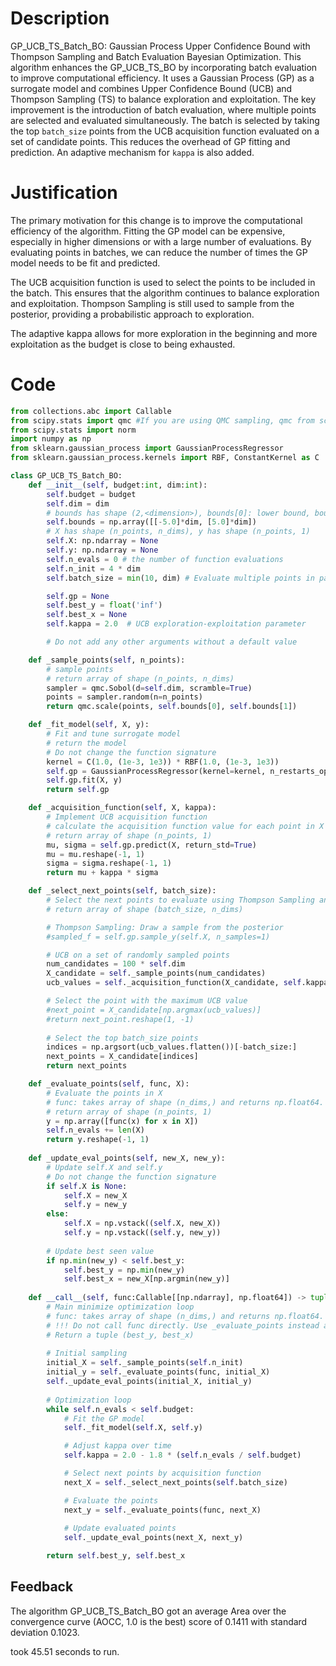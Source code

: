 # Description
GP_UCB_TS_Batch_BO: Gaussian Process Upper Confidence Bound with Thompson Sampling and Batch Evaluation Bayesian Optimization. This algorithm enhances the GP_UCB_TS_BO by incorporating batch evaluation to improve computational efficiency. It uses a Gaussian Process (GP) as a surrogate model and combines Upper Confidence Bound (UCB) and Thompson Sampling (TS) to balance exploration and exploitation. The key improvement is the introduction of batch evaluation, where multiple points are selected and evaluated simultaneously. The batch is selected by taking the top `batch_size` points from the UCB acquisition function evaluated on a set of candidate points. This reduces the overhead of GP fitting and prediction. An adaptive mechanism for `kappa` is also added.

# Justification
The primary motivation for this change is to improve the computational efficiency of the algorithm. Fitting the GP model can be expensive, especially in higher dimensions or with a large number of evaluations. By evaluating points in batches, we can reduce the number of times the GP model needs to be fit and predicted.

The UCB acquisition function is used to select the points to be included in the batch. This ensures that the algorithm continues to balance exploration and exploitation. Thompson Sampling is still used to sample from the posterior, providing a probabilistic approach to exploration.

The adaptive kappa allows for more exploration in the beginning and more exploitation as the budget is close to being exhausted.

# Code
```python
from collections.abc import Callable
from scipy.stats import qmc #If you are using QMC sampling, qmc from scipy is encouraged. Remove this line if you have better alternatives.
from scipy.stats import norm
import numpy as np
from sklearn.gaussian_process import GaussianProcessRegressor
from sklearn.gaussian_process.kernels import RBF, ConstantKernel as C

class GP_UCB_TS_Batch_BO:
    def __init__(self, budget:int, dim:int):
        self.budget = budget
        self.dim = dim
        # bounds has shape (2,<dimension>), bounds[0]: lower bound, bounds[1]: upper bound
        self.bounds = np.array([[-5.0]*dim, [5.0]*dim])
        # X has shape (n_points, n_dims), y has shape (n_points, 1)
        self.X: np.ndarray = None
        self.y: np.ndarray = None
        self.n_evals = 0 # the number of function evaluations
        self.n_init = 4 * dim
        self.batch_size = min(10, dim) # Evaluate multiple points in parallel

        self.gp = None
        self.best_y = float('inf')
        self.best_x = None
        self.kappa = 2.0  # UCB exploration-exploitation parameter

        # Do not add any other arguments without a default value

    def _sample_points(self, n_points):
        # sample points
        # return array of shape (n_points, n_dims)
        sampler = qmc.Sobol(d=self.dim, scramble=True)
        points = sampler.random(n=n_points)
        return qmc.scale(points, self.bounds[0], self.bounds[1])

    def _fit_model(self, X, y):
        # Fit and tune surrogate model 
        # return the model
        # Do not change the function signature
        kernel = C(1.0, (1e-3, 1e3)) * RBF(1.0, (1e-3, 1e3))
        self.gp = GaussianProcessRegressor(kernel=kernel, n_restarts_optimizer=5)
        self.gp.fit(X, y)
        return self.gp

    def _acquisition_function(self, X, kappa):
        # Implement UCB acquisition function
        # calculate the acquisition function value for each point in X
        # return array of shape (n_points, 1)
        mu, sigma = self.gp.predict(X, return_std=True)
        mu = mu.reshape(-1, 1)
        sigma = sigma.reshape(-1, 1)
        return mu + kappa * sigma

    def _select_next_points(self, batch_size):
        # Select the next points to evaluate using Thompson Sampling and UCB
        # return array of shape (batch_size, n_dims)

        # Thompson Sampling: Draw a sample from the posterior
        #sampled_f = self.gp.sample_y(self.X, n_samples=1)

        # UCB on a set of randomly sampled points
        num_candidates = 100 * self.dim
        X_candidate = self._sample_points(num_candidates)
        ucb_values = self._acquisition_function(X_candidate, self.kappa)

        # Select the point with the maximum UCB value
        #next_point = X_candidate[np.argmax(ucb_values)]
        #return next_point.reshape(1, -1)
        
        # Select the top batch_size points
        indices = np.argsort(ucb_values.flatten())[-batch_size:]
        next_points = X_candidate[indices]
        return next_points

    def _evaluate_points(self, func, X):
        # Evaluate the points in X
        # func: takes array of shape (n_dims,) and returns np.float64.
        # return array of shape (n_points, 1)
        y = np.array([func(x) for x in X])
        self.n_evals += len(X)
        return y.reshape(-1, 1)
    
    def _update_eval_points(self, new_X, new_y):
        # Update self.X and self.y
        # Do not change the function signature
        if self.X is None:
            self.X = new_X
            self.y = new_y
        else:
            self.X = np.vstack((self.X, new_X))
            self.y = np.vstack((self.y, new_y))
            
        # Update best seen value
        if np.min(new_y) < self.best_y:
            self.best_y = np.min(new_y)
            self.best_x = new_X[np.argmin(new_y)]
    
    def __call__(self, func:Callable[[np.ndarray], np.float64]) -> tuple[np.float64, np.array]:
        # Main minimize optimization loop
        # func: takes array of shape (n_dims,) and returns np.float64. 
        # !!! Do not call func directly. Use _evaluate_points instead and be aware of the budget when calling it. !!!
        # Return a tuple (best_y, best_x)
        
        # Initial sampling
        initial_X = self._sample_points(self.n_init)
        initial_y = self._evaluate_points(func, initial_X)
        self._update_eval_points(initial_X, initial_y)
        
        # Optimization loop
        while self.n_evals < self.budget:
            # Fit the GP model
            self._fit_model(self.X, self.y)

            # Adjust kappa over time
            self.kappa = 2.0 - 1.8 * (self.n_evals / self.budget)

            # Select next points by acquisition function
            next_X = self._select_next_points(self.batch_size)

            # Evaluate the points
            next_y = self._evaluate_points(func, next_X)
            
            # Update evaluated points
            self._update_eval_points(next_X, next_y)

        return self.best_y, self.best_x
```
## Feedback
 The algorithm GP_UCB_TS_Batch_BO got an average Area over the convergence curve (AOCC, 1.0 is the best) score of 0.1411 with standard deviation 0.1023.

took 45.51 seconds to run.